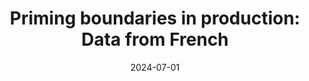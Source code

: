 ---
title: "Priming boundaries in production: Data from French "
collection: publications
permalink: /publication/2024-07-01-bevivino-sp-2024
date: 2024-07-01
venue: 'Proceedings of the 12th International Conference on Speech Prosody'
paperurl: 'https://doi.org/10.21437/SpeechProsody.2024-203'
citation: '<strong>Bevivino, D.</strong>, Huygevelde, M., Hemforth, B., &amp; Turco, G. (2024). Priming boundaries in production: Data from French. <em>Proceedings of the 12th International Conference on Speech Prosody</em>, 1005&ndash;1009. https://doi.org/10.21437/SpeechProsody.2024-203'
category: conferences
extraurl: 'https://dbevivino.github.io/files/bevivino24_SP_dissertationversion.pdf'
extraname: 'Corrected version'
---